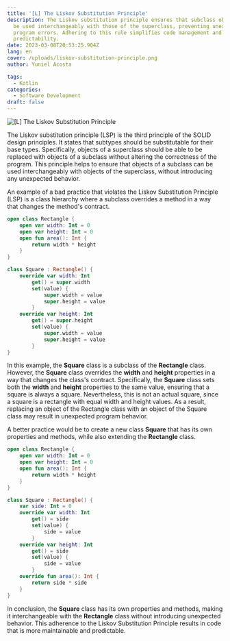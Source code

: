 ```yaml
---
title: '[L] The Liskov Substitution Principle'
description: The Liskov substitution principle ensures that subclass objects can
  be used interchangeably with those of the superclass, preventing unexpected
  program errors. Adhering to this rule simplifies code management and increases
  predictability.
date: 2023-03-08T20:53:25.904Z
lang: en
cover: /uploads/liskov-substitution-principle.png
author: Yuniel Acosta

tags:
  - Kotlin
categories:
  - Software Development
draft: false
---
```


![[L] The Liskov Substitution Principle](/uploads/liskov-substitution-principle.png '[L] The Liskov Substitution Principle')

The Liskov substitution principle (LSP) is the third principle of the SOLID design principles. It states that subtypes should be substitutable for their base types. Specifically, objects of a superclass should be able to be replaced with objects of a subclass without altering the correctness of the program. This principle helps to ensure that objects of a subclass can be used interchangeably with objects of the superclass, without introducing any unexpected behavior.

An example of a bad practice that violates the Liskov Substitution Principle (LSP) is a class hierarchy where a subclass overrides a method in a way that changes the method's contract.

```kotlin
open class Rectangle {
    open var width: Int = 0
    open var height: Int = 0
    open fun area(): Int {
        return width * height
    }
}

class Square : Rectangle() {
    override var width: Int
        get() = super.width
        set(value) {
            super.width = value
            super.height = value
        }
    override var height: Int
        get() = super.height
        set(value) {
            super.width = value
            super.height = value
        }
}

```

In this example, the **Square** class is a subclass of the **Rectangle** class. However, the **Square** class overrides the **width** and **height** properties in a way that changes the class's contract. Specifically, the **Square** class sets both the **width** and **height** properties to the same value, ensuring that a square is always a square. Nevertheless, this is not an actual square, since a square is a rectangle with equal width and height values. As a result, replacing an object of the Rectangle class with an object of the Square class may result in unexpected program behavior.

A better practice would be to create a new class **Square** that has its own properties and methods, while also extending the **Rectangle** class.

```kotlin
open class Rectangle {
    open var width: Int = 0
    open var height: Int = 0
    open fun area(): Int {
        return width * height
    }
}

class Square : Rectangle() {
    var side: Int = 0
    override var width: Int
        get() = side
        set(value) {
            side = value
        }
    override var height: Int
        get() = side
        set(value) {
            side = value
        }
    override fun area(): Int {
        return side * side
    }
}

```

In conclusion, the **Square** class has its own properties and methods, making it interchangeable with the **Rectangle** class without introducing unexpected behavior. This adherence to the Liskov Substitution Principle results in code that is more maintainable and predictable.
